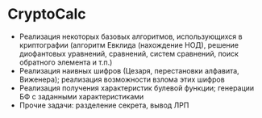 # CryptoCalc

- Реализация некоторых базовых алгоритмов, использующихся в криптографии (алгоритм Евклида (нахождение НОД), решение диофантовых уравнений, сравнений, систем сравнений, поиск обратного элемента и т.п.)
- Реализация наивных шифров (Цезаря, перестановки алфавита, Виженера); реализация возможности взлома этих шифров
- Реализация получения характеристик булевой функции; генерации БФ с заданными характеристиками
- Прочие задачи: разделение секрета, вывод ЛРП
